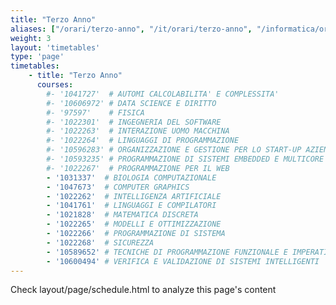 ```yaml
---
title: "Terzo Anno"
aliases: ["/orari/terzo-anno", "/it/orari/terzo-anno", "/informatica/orari/terzo-anno"]
weight: 3
layout: 'timetables'
type: 'page'
timetables:
    - title: "Terzo Anno"
      courses:
        #- '1041727'  # AUTOMI CALCOLABILITA' E COMPLESSITA' 
        #- '10606972' # DATA SCIENCE E DIRITTO
        #- '97597'    # FISICA
        #- '1022301'  # INGEGNERIA DEL SOFTWARE
        #- '1022263'  # INTERAZIONE UOMO MACCHINA
        #- '1022264'  # LINGUAGGI DI PROGRAMMAZIONE
        #- '10596283' # ORGANIZZAZIONE E GESTIONE PER LO START-UP AZIENDALE
        #- '10593235' # PROGRAMMAZIONE DI SISTEMI EMBEDDED E MULTICORE
        #- '1022267'  # PROGRAMMAZIONE PER IL WEB
        - '1031337'  # BIOLOGIA COMPUTAZIONALE        
        - '1047673'  # COMPUTER GRAPHICS
        - '1022262'  # INTELLIGENZA ARTIFICIALE
        - '1041761'  # LINGUAGGI E COMPILATORI
        - '1021828'  # MATEMATICA DISCRETA
        - '1022265'  # MODELLI E OTTIMIZZAZIONE
        - '1022266'  # PROGRAMMAZIONE DI SISTEMA
        - '1022268'  # SICUREZZA
        - '10589652' # TECNICHE DI PROGRAMMAZIONE FUNZIONALE E IMPERATIVA
        - '10600494' # VERIFICA E VALIDAZIONE DI SISTEMI INTELLIGENTI
---
```


Check layout/page/schedule.html to analyze this page's content
